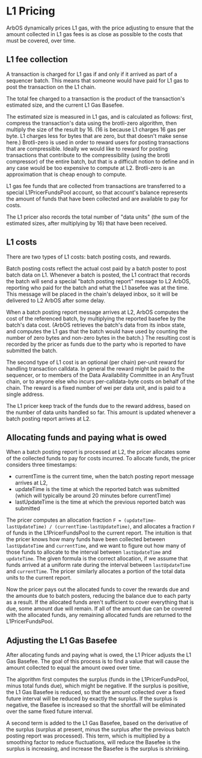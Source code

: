 # L1 Pricing

ArbOS dynamically prices L1 gas, with the price adjusting to ensure that the amount collected in L1 gas fees is as close as possible to the costs that must be covered, over time.

## L1 fee collection

A transaction is charged for L1 gas if and only if it arrived as part of a sequencer batch. This means that someone would have paid for L1 gas to post the transaction on the L1 chain.

The total fee charged to a transaction is the product of the transaction's estimated size, and the current L1 Gas Basefee. 

The estimated size is measured in L1 gas, and is calculated as follows: first, compress the transaction's data using the brotli-zero algorithm, then multiply the size of the result by 16.  (16 is because L1 charges 16 gas per byte. L1 charges less for bytes that are zero, but that doesn't make sense here.)  Brotli-zero is used in order to reward users for posting transactions that are compressible. Ideally we would like to reward for posting transactions that contribute to the compressibility (using the brotli compressor) of the entire batch, but that is a difficult notion to define and in any case would be too expensive to compute at L2. Brotli-zero is an approximation that is cheap enough to compute.

L1 gas fee funds that are collected from transactions are transferred to a special L1PricerFundsPool account, so that account's balance represents the amount of funds that have been collected and are available to pay for costs.

The L1 pricer also records the total number of "data units" (the sum of the estimated sizes, after multiplying by 16) that have been received.

## L1 costs

There are two types of L1 costs: batch posting costs, and rewards.

Batch posting costs reflect the actual cost paid by a batch poster to post batch data on L1. Whenever a batch is posted, the L1 contract that records the batch will send a special "batch posting report" message to L2 ArbOS, reporting who paid for the batch and what the L1 basefee was at the time. This message will be placed in the chain's delayed inbox, so it will be delivered to L2 ArbOS after some delay. 

When a batch posting report message arrives at L2, ArbOS computes the cost of the referenced batch, by multiplying the reported basefee by the batch's data cost.  (ArbOS retrieves the batch's data from its inbox state, and computes the L1 gas that the batch would have used by counting the number of zero bytes and non-zero bytes in the batch.)  The resulting cost is recorded by the pricer as funds due to the party who is reported to have submitted the batch.

The second type of L1 cost is an optional (per chain) per-unit reward for handling transaction calldata. In general the reward might be paid to the sequencer, or to members of the Data Availability Committee in an AnyTrust chain, or to anyone else who incurs per-calldata-byte costs on behalf of the chain. The reward is a fixed number of wei per data unit, and is paid to a single address.

The L1 pricer keep track of the funds due to the reward address, based on the number of data units handled so far. This amount is updated whenever a batch posting report arrives at L2.

## Allocating funds and paying what is owed

When a batch posting report is processed at L2, the pricer allocates some of the collected funds to pay for costs incurred.  To allocate funds, the pricer considers three timestamps:

* currentTime is the current time, when the batch posting report message arrives at L2,
* updateTime is the time at which the reported batch was submitted (which will typically be around 20 minutes before currentTime)
* lastUpdateTime is the time at which the previous reported batch was submitted

The pricer computes an allocation fraction `F = (updateTime-lastUpdateTime) / (currentTime-lastUpdateTime)`, and allocates a fraction `F` of funds in the L1PricerFundsPool to the current report.  The intuition is that the pricer knows how many funds have been collected between `lastUpdateTime` and `currentTime`, and we want to figure out how many of those funds to allocate to the interval between `lastUpdateTime` and `updateTime`.  The given formula is the correct allocation, if we assume that funds arrived at a uniform rate during the interval between `lastUpdateTime` and `currentTime`.  The pricer similarly allocates a portion of the total data units to the current report.

Now the pricer pays out the allocated funds to cover the rewards due and the amounts due to batch posters, reducing the balance due to each party as a result. If the allocated funds aren't sufficient to cover everything that is due, some amount due will remain. If all of the amount due can be covered with the allocated funds, any remaining allocated funds are returned to the L1PricerFundsPool.

## Adjusting the L1 Gas Basefee

After allocating funds and paying what is owed, the L1 Pricer adjusts the L1 Gas Basefee. The goal of this process is to find a value that will cause the amount collected to equal the amount owed over time.

The algorithm first computes the surplus (funds in the L1PricerFundsPool, minus total funds due), which might be negative. If the surplus is positive, the L1 Gas Basefee is reduced, so that the amount collected over a fixed future interval will be reduced by exactly the surplus. If the surplus is negative, the Basefee is increased so that the shortfall will be eliminated over the same fixed future interval.

A second term is added to the L1 Gas Basefee, based on the derivative of the surplus (surplus at present, minus the surplus after the previous batch posting report was processed).  This term, which is multiplied by a smoothing factor to reduce fluctuations, will reduce the Basefee is the surplus is increasing, and increase the Basefee is the surplus is shrinking.





